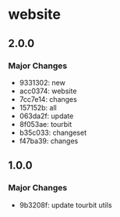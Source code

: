 # website

## 2.0.0

### Major Changes

- 9331302: new
- acc0374: website
- 7cc7e14: changes
- 157152b: all
- 063da2f: update
- 8f053ae: tourbit
- b35c033: changeset
- f47ba39: changes

## 1.0.0

### Major Changes

- 9b3208f: update tourbit utils
